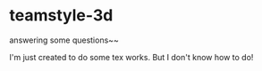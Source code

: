 # teamstyle-3d
answering some questions~~

I'm just created to do some tex works. But I don't know how to do!
